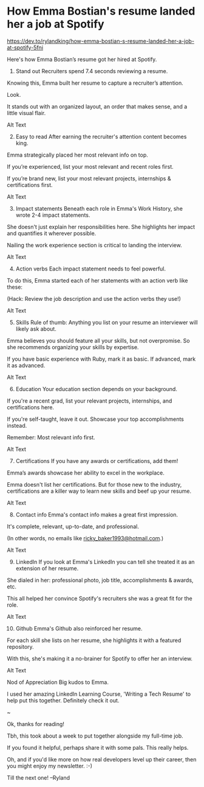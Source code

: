 # How Emma Bostian's resume landed her a job at Spotify

https://dev.to/rylandking/how-emma-bostian-s-resume-landed-her-a-job-at-spotify-5fni

Here's how Emma Bostian’s resume got her hired at Spotify.

1. Stand out
   Recruiters spend 7.4 seconds reviewing a resume.

Knowing this, Emma built her resume to capture a recruiter’s attention.

Look.

It stands out with an organized layout, an order that makes sense, and a little visual flair.

Alt Text

2. Easy to read
   After earning the recruiter's attention content becomes king.

Emma strategically placed her most relevant info on top.

If you’re experienced, list your most relevant and recent roles first.

If you’re brand new, list your most relevant projects, internships & certifications first.

Alt Text

3. Impact statements
   Beneath each role in Emma's Work History, she wrote 2-4 impact statements.

She doesn't just explain her responsibilities here. She highlights her impact and quantifies it wherever possible.

Nailing the work experience section is critical to landing the interview.

Alt Text

4. Action verbs
   Each impact statement needs to feel powerful.

To do this, Emma started each of her statements with an action verb like these:

(Hack: Review the job description and use the action verbs they use!)

Alt Text

5. Skills
   Rule of thumb: Anything you list on your resume an interviewer will likely ask about.

Emma believes you should feature all your skills, but not overpromise. So she recommends organizing your skills by expertise.

If you have basic experience with Ruby, mark it as basic. If advanced, mark it as advanced.

Alt Text

6. Education
   Your education section depends on your background.

If you're a recent grad, list your relevant projects, internships, and certifications here.

If you're self-taught, leave it out. Showcase your top accomplishments instead.

Remember: Most relevant info first.

Alt Text

7. Certifications
   If you have any awards or certifications, add them!

Emma’s awards showcase her ability to excel in the workplace.

Emma doesn't list her certifications. But for those new to the industry, certifications are a killer way to learn new skills and beef up your resume.

Alt Text

8. Contact info
   Emma's contact info makes a great first impression.

It's complete, relevant, up-to-date, and professional.

(In other words, no emails like ricky_baker1993@hotmail.com.)

Alt Text

9. LinkedIn
   If you look at Emma's LinkedIn you can tell she treated it as an extension of her resume.

She dialed in her: professional photo, job title, accomplishments & awards, etc.

This all helped her convince Spotify's recruiters she was a great fit for the role.

Alt Text

10. Github
    Emma's Github also reinforced her resume.

For each skill she lists on her resume, she highlights it with a featured repository.

With this, she's making it a no-brainer for Spotify to offer her an interview.

Alt Text

Nod of Appreciation
Big kudos to Emma.

I used her amazing LinkedIn Learning Course, 'Writing a Tech Resume' to help put this together. Definitely check it out.

~

Ok, thanks for reading!

Tbh, this took about a week to put together alongside my full-time job.

If you found it helpful, perhaps share it with some pals. This really helps.

Oh, and if you'd like more on how real developers level up their career, then you might enjoy my newsletter. :-)

Till the next one! –Ryland
